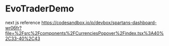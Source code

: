 # EvoTraderDemo

next js reference
https://codesandbox.io/p/devbox/spartans-dashboard-wr06fr?file=%2Fsrc%2Fcomponents%2FCurrenciesPopover%2Findex.tsx%3A40%2C33-40%2C43